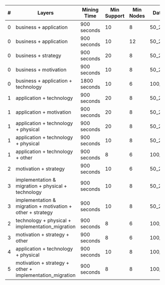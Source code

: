 | # | Layers | Mining Time | Min Support | Min Nodes | Dataset | Total Models | Patterns found |
|---|--------|-------------|-------------|-----------|---------|--------------|----------------|
| 0 | business + application | 900 seconds | 10 | 8 | 50_200 | 300 | 503 |
| 0 | business + application | 900 seconds | 10 | 12 | 50_200 | 300 | 7 |
| 0 | business + strategy | 900 seconds | 20 | 8 | 50_200 | 300 | 449 |
| 0 | business + motivation | 900 seconds | 10 | 8 | 50_200 | 300 | 30 |
| 0 | business + application + technology | 1800 seconds | 10 | 6 | 100_1000 | 245 | 53 |
| 1 | application + technology | 900 seconds | 20 | 8 | 50_200 | 300 | 13 |
| 1 | application + motivation | 900 seconds | 20 | 8 | 50_200 | 300 | 6 |
| 1 | application + technology + physical | 900 seconds | 20 | 8 | 50_200 | 300 | 13 |
| 1 | application + technology + physical | 900 seconds | 10 | 8 | 50_200 | 300 | 33 |
| 1 | application + technology + other | 900 seconds | 8 | 6 | 100_1000 | 245 | 211 |
| 2 | motivation + strategy | 900 seconds | 10 | 6 | 50_200 | 300 | 0 |
| 3 | implementation & migration + physical + technology | 900 seconds | 10 | 8 | 50_200 | 300 | 28 |
| 3 | implementation & migration + motivation + other + strategy | 900 seconds | 10 | 8 | 50_200 | 300 | 0 |
| 2 | technology + physical + implementation_migration | 900 seconds | 8 | 6 | 100_1000 | 245 | 56 |
| 3 | motivation + strategy + other | 900 seconds | 8 | 6 | 100_1000 | 245 | 1 |
| 4 | application + technology + physical | 900 seconds | 10 | 8 | 100_1000 | 245 | 22 |
| 5 | motivation + strategy + other + implementation_migration | 900 seconds | 8 | 8 | 100_1000 | 245 | 0 |
